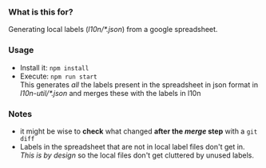### What is this for?
Generating local labels (_l10n/*.json_) from a google spreadsheet.

### Usage
- Install it: `npm install`
- Execute: `npm run start`    
  This generates _all_ the labels present in the spreadsheet in
  json format in _l10n-util/*.json_ and merges these with the labels in l10n


### Notes
- it might be wise to **check** what changed **after the *merge* 
  step**  with a `git diff`
- Labels in the spreadsheet that are not in local label files
  don't get in. *This is by design* so the local files
  don't get cluttered by unused labels.
  
